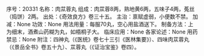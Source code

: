 序号：20331
名称：肉苁蓉丸
组成：肉苁蓉8两，熟地黄6两，五味子4两，菟丝（捣饼）2两。
出处：《奇效良方》卷三十五。
主治：禀赋虚弱，小便数不禁。
加减：None
功效：None
用法用量：每服70丸，空心用盐酒送下。
制备方法：上为细末，酒煮山药糊为丸，如梧桐子大。
临床应用：None
各家论述：None
用药禁忌：None
附注：四神丸（《医统》卷七十三引《医林集要》）、四味肉苁蓉丸（《景岳全书》卷五十九）、苁蓉丸（《证治宝鉴》卷四）。
